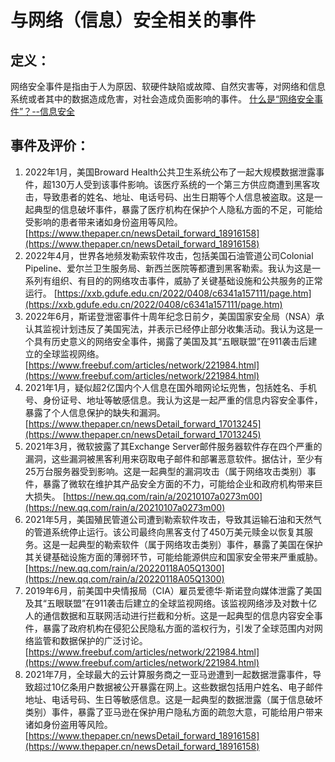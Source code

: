 # 与网络（信息）安全相关的事件

## 定义：
网络安全事件是指由于人为原因、软硬件缺陷或故障、自然灾害等，对网络和信息系统或者其中的数据造成危害，对社会造成负面影响的事件。
[什么是“网络安全事件”？--信息安全](http://www.sz.gov.cn/hdjl/ywzsk/zwfwsjglj/xxaq/content/post_8721716.html)

## 事件及评价：

1. 2022年1月，美国Broward Health公共卫生系统公布了一起大规模数据泄露事件，超130万人受到该事件影响。该医疗系统的一个第三方供应商遭到黑客攻击，导致患者的姓名、地址、电话号码、出生日期等个人信息被盗取。这是一起典型的信息破坏事件，暴露了医疗机构在保护个人隐私方面的不足，可能给受影响的患者带来诸如身份盗用等风险。
[https://www.thepaper.cn/newsDetail_forward_18916158](https://www.thepaper.cn/newsDetail_forward_18916158)
2. 2022年4月，世界各地频发勒索软件攻击，包括美国石油管道公司Colonial Pipeline、爱尔兰卫生服务局、新西兰医院等都遭到黑客勒索。我认为这是一系列有组织、有目的的网络攻击事件，威胁了关键基础设施和公共服务的正常运行。
[https://xxb.gdufe.edu.cn/2022/0408/c6341a157111/page.htm](https://xxb.gdufe.edu.cn/2022/0408/c6341a157111/page.htm)
3. 2022年6月，斯诺登泄密事件十周年纪念日前夕，美国国家安全局（NSA）承认其监视计划违反了美国宪法，并表示已经停止部分收集活动。我认为这是一个具有历史意义的网络安全事件，揭露了美国及其“五眼联盟”在911袭击后建立的全球监视网络。
[https://www.freebuf.com/articles/network/221984.html](https://www.freebuf.com/articles/network/221984.html)
4. 2021年1月，疑似超2亿国内个人信息在国外暗网论坛兜售，包括姓名、手机号、身份证号、地址等敏感信息。我认为这是一起严重的信息内容安全事件，暴露了个人信息保护的缺失和漏洞。
[https://www.thepaper.cn/newsDetail_forward_17013245](https://www.thepaper.cn/newsDetail_forward_17013245)
5. 2021年3月，微软披露了其Exchange Server邮件服务器软件存在四个严重的漏洞，这些漏洞被黑客利用来窃取电子邮件和部署恶意软件。据估计，至少有25万台服务器受到影响。这是一起典型的漏洞攻击（属于网络攻击类别）事件，暴露了微软在维护其产品安全方面的不力，可能给企业和政府机构带来巨大损失。
[https://new.qq.com/rain/a/20210107a0273m00](https://new.qq.com/rain/a/20210107a0273m00)
6. 2021年5月，美国殖民管道公司遭到勒索软件攻击，导致其运输石油和天然气的管道系统停止运行。该公司最终向黑客支付了450万美元赎金以恢复其服务。这是一起典型的勒索软件（属于网络攻击类别）事件，暴露了美国在保护其关键基础设施方面的薄弱环节，可能给能源供应和国家安全带来严重威胁。
[https://new.qq.com/rain/a/20220118A05Q1300](https://new.qq.com/rain/a/20220118A05Q1300)
7. 2019年6月，前美国中央情报局（CIA）雇员爱德华·斯诺登向媒体泄露了美国及其“五眼联盟”在911袭击后建立的全球监视网络。该监视网络涉及对数十亿人的通信数据和互联网活动进行拦截和分析。这是一起典型的信息内容安全事件，暴露了政府机构在侵犯公民隐私方面的滥权行为，引发了全球范围内对网络监管和数据保护的广泛讨论。
[https://www.freebuf.com/articles/network/221984.html](https://www.freebuf.com/articles/network/221984.html)
8. 2021年7月，全球最大的云计算服务商之一亚马逊遭到一起数据泄露事件，导致超过10亿条用户数据被公开暴露在网上。这些数据包括用户姓名、电子邮件地址、电话号码、生日等敏感信息。这是一起典型的数据泄露（属于信息破坏类别）事件，暴露了亚马逊在保护用户隐私方面的疏忽大意，可能给用户带来诸如身份盗用等风险。
[https://www.thepaper.cn/newsDetail_forward_18916158](https://www.thepaper.cn/newsDetail_forward_18916158)